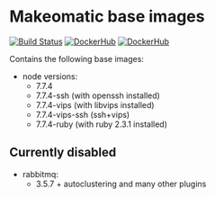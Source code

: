 # Makeomatic base images

[![Build Status](https://travis-ci.org/makeomatic/alpine-node.svg?branch=master)](https://travis-ci.org/makeomatic/alpine-node)
[![DockerHub](https://img.shields.io/badge/docker-available-blue.svg)](https://hub.docker.com/r/makeomatic/node)
[![DockerHub](https://img.shields.io/docker/pulls/makeomatic/node.svg)](https://hub.docker.com/r/makeomatic/node)

Contains the following base images:

* node versions:
  - 7.7.4
  - 7.7.4-ssh (with openssh installed)
  - 7.7.4-vips (with libvips installed)
  - 7.7.4-vips-ssh (ssh+vips)
  - 7.7.4-ruby (with ruby 2.3.1 installed)

## Currently disabled

* rabbitmq:
  - 3.5.7 + autoclustering and many other plugins
